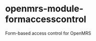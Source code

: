 openmrs-module-formaccesscontrol
================================

Form-based access control for OpenMRS
